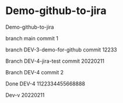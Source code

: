 # Demo-github-to-jira
Demo-github-to-jira

branch main commit 1

branch DEV-3-demo-for-github commit 12233

Branch DEV-4-jira-test commit 20220211

Branch DEV-4 commit 2

Done DEV-4 1122334455668888

Dev-v 20220211
